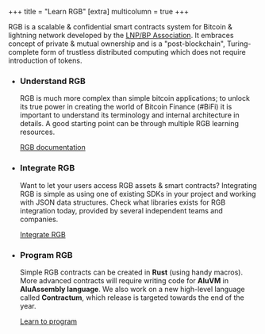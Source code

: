 +++
title = "Learn RGB"
[extra]
multicolumn = true
+++

RGB is a scalable & confidential smart contracts system for Bitcoin & lightning
network developed by the [LNP/BP Association](https://www.lnp-bp.org). It 
embraces concept of private & mutual ownership and is a "post-blockchain", 
Turing-complete form of trustless distributed computing which does not require 
introduction of tokens.

* ### Understand RGB

  RGB is much more complex than simple bitcoin applications; to unlock its true
  power in creating the world of Bitcoin Finance (#BiFi) it is important
  to understand its terminology and internal architecture in details. A good
  starting point can be through multiple RGB learning resources.
  
  <a href="/docs" class="button button-secondary">RGB documentation</a>


* ### Integrate RGB

  Want to let your users access RGB assets & smart contracts?
  Integrating RGB is simple as using one of existing SDKs in your project and
  working with JSON data structures. Check what libraries exists for RGB
  integration today, provided by several independent teams and companies.
  
  <a href="/integrate" class="button button-secondary">Integrate RGB</a>


* ### Program RGB

  Simple RGB contracts can be created in **Rust** (using handy macros).
  More advanced contracts will require writing code for **AluVM** in
  **AluAssembly language**. We also work on a new high-level language called
  **Contractum**, which release is targeted towards the end of the year.

  <a href="/program" class="button button-secondary">Learn to program</a>

